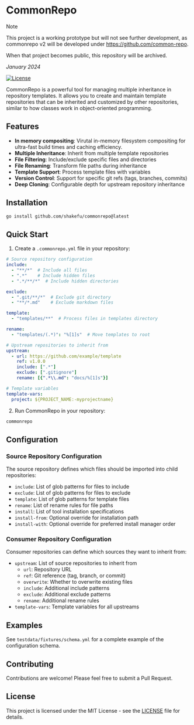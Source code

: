 # CommonRepo

> [!NOTE]
> This project is a working prototype but will not see further development, as
> commonrepo v2 will be developed under <https://github.com/common-repo>.
>
> When that project becomes public, this repository will be archived.
>
> *January 2024*

[![License](https://img.shields.io/github/license/shakefu/commonrepo)](LICENSE)

CommonRepo is a powerful tool for managing multiple inheritance in repository templates. It allows you to create and maintain template repositories that can be inherited and customized by other repositories, similar to how classes work in object-oriented programming.

## Features

- **In memory compositing**: Virutal in-memory filesystem compositing for
  ultra-fast build times and caching efficiency.
- **Multiple Inheritance**: Inherit from multiple template repositories
- **File Filtering**: Include/exclude specific files and directories
- **File Renaming**: Transform file paths during inheritance
- **Template Support**: Process template files with variables
- **Version Control**: Support for specific git refs (tags, branches, commits)
- **Deep Cloning**: Configurable depth for upstream repository inheritance

## Installation

```bash
go install github.com/shakefu/commonrepo@latest
```

## Quick Start

1. Create a `.commonrepo.yml` file in your repository:

```yaml
# Source repository configuration
include:
  - "**/*"  # Include all files
  - ".*"    # Include hidden files
  - ".*/**/*"  # Include hidden directories

exclude:
  - ".git/**/*"  # Exclude git directory
  - "**/*.md"    # Exclude markdown files

template:
  - "templates/**"  # Process files in templates directory

rename:
  - "templates/(.*)": "%[1]s"  # Move templates to root

# Upstream repositories to inherit from
upstream:
  - url: https://github.com/example/template
    ref: v1.0.0
    include: [".*"]
    exclude: [".gitignore"]
    rename: [{".*\\.md": "docs/%[1]s"}]

# Template variables
template-vars:
  project: ${PROJECT_NAME:-myprojectname}
```

2. Run CommonRepo in your repository:

```bash
commonrepo
```

## Configuration

### Source Repository Configuration

The source repository defines which files should be imported into child repositories:

- `include`: List of glob patterns for files to include
- `exclude`: List of glob patterns for files to exclude
- `template`: List of glob patterns for template files
- `rename`: List of rename rules for file paths
- `install`: List of tool installation specifications
- `install-from`: Optional override for installation path
- `install-with`: Optional override for preferred install manager order

### Consumer Repository Configuration

Consumer repositories can define which sources they want to inherit from:

- `upstream`: List of source repositories to inherit from
  - `url`: Repository URL
  - `ref`: Git reference (tag, branch, or commit)
  - `overwrite`: Whether to overwrite existing files
  - `include`: Additional include patterns
  - `exclude`: Additional exclude patterns
  - `rename`: Additional rename rules
- `template-vars`: Template variables for all upstreams

## Examples

See `testdata/fixtures/schema.yml` for a complete example of the configuration schema.

## Contributing

Contributions are welcome! Please feel free to submit a Pull Request.

## License

This project is licensed under the MIT License - see the [LICENSE](LICENSE) file for details.
